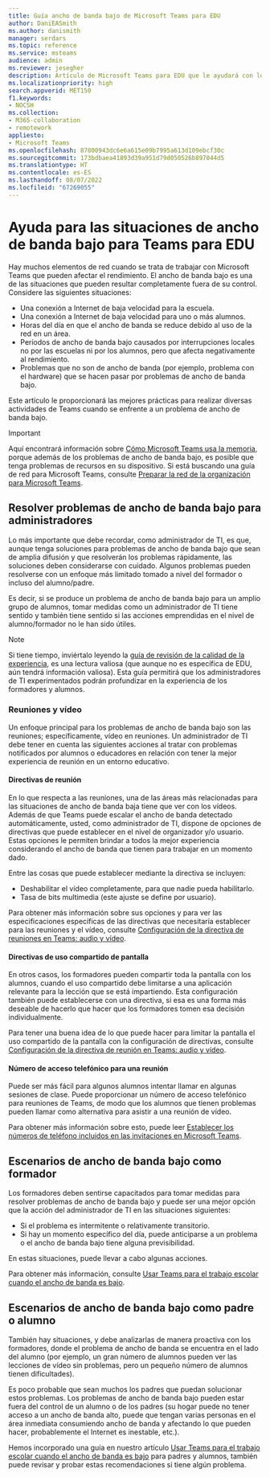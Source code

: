```yaml
---
title: Guía ancho de banda bajo de Microsoft Teams para EDU
author: DaniEASmith
ms.author: danismith
manager: serdars
ms.topic: reference
ms.service: msteams
audience: admin
ms.reviewer: jesegher
description: Artículo de Microsoft Teams para EDU que le ayudará con los problemas de reunión y vídeo relacionados con el ancho de banda bajo. Tanto si es un padre, un formador o un administrador de TI, tiene opciones para mejorar la experiencia con Teams.
ms.localizationpriority: high
search.appverid: MET150
f1.keywords:
- NOCSH
ms.collection:
- M365-collaboration
- remotework
appliesto:
- Microsoft Teams
ms.openlocfilehash: 87800943dc6e6a615e09b7995a613d109ebcf30c
ms.sourcegitcommit: 173bdbaea41893d39a951d79d050526b897044d5
ms.translationtype: HT
ms.contentlocale: es-ES
ms.lasthandoff: 08/07/2022
ms.locfileid: "67269055"
---
```

# <a name="help-for-low-bandwidth-situations-for-teams-for-edu"></a>Ayuda para las situaciones de ancho de banda bajo para Teams para EDU

Hay muchos elementos de red cuando se trata de trabajar con Microsoft Teams que pueden afectar el rendimiento. El ancho de banda bajo es una de las situaciones que pueden resultar completamente fuera de su control. Considere las siguientes situaciones:

- Una conexión a Internet de baja velocidad para la escuela.
- Una conexión a Internet de baja velocidad para uno o más alumnos.
- Horas del día en que el ancho de banda se reduce debido al uso de la red en un área.
- Períodos de ancho de banda bajo causados por interrupciones locales no por las escuelas ni por los alumnos, pero que afecta negativamente al rendimiento.
- Problemas que no son de ancho de banda (por ejemplo, problema con el hardware) que se hacen pasar por problemas de ancho de banda bajo.

Este artículo le proporcionará las mejores prácticas para realizar diversas actividades de Teams cuando se enfrente a un problema de ancho de banda bajo.

> [!IMPORTANT]
> Aquí encontrará información sobre [Cómo Microsoft Teams usa la memoria](teams-memory-usage-perf.md), porque además de los problemas de ancho de banda bajo, es posible que tenga problemas de recursos en su dispositivo. Si está buscando una guía de red para Microsoft Teams, consulte [Preparar la red de la organización para Microsoft Teams](prepare-network.md).

## <a name="resolving-low-bandwidth-issues-for-admins"></a>Resolver problemas de ancho de banda bajo para administradores

Lo más importante que debe recordar, como administrador de TI, es que, aunque tenga soluciones para problemas de ancho de banda bajo que sean de amplia difusión y que resolverán los problemas rápidamente, las soluciones deben considerarse con cuidado. Algunos problemas pueden resolverse con un enfoque más limitado tomado a nivel del formador o incluso del alumno/padre.

Es decir, si se produce un problema de ancho de banda bajo para un amplio grupo de alumnos, tomar medidas como un administrador de TI tiene sentido y también tiene sentido si las acciones emprendidas en el nivel de alumno/formador no le han sido útiles.

> [!NOTE]
> Si tiene tiempo, inviértalo leyendo la [guía de revisión de la calidad de la experiencia](quality-of-experience-review-guide.md), es una lectura valiosa (que aunque no es específica de EDU, aún tendrá información valiosa). Esta guía permitirá que los administradores de TI experimentados podrán profundizar en la experiencia de los formadores y alumnos.

### <a name="meetings-and-video"></a>Reuniones y vídeo

Un enfoque principal para los problemas de ancho de banda bajo son las reuniones; específicamente, vídeo en reuniones. Un administrador de TI debe tener en cuenta las siguientes acciones al tratar con problemas notificados por alumnos o educadores en relación con tener la mejor experiencia de reunión en un entorno educativo.

#### <a name="meeting-policies"></a>Directivas de reunión

En lo que respecta a las reuniones, una de las áreas más relacionadas para las situaciones de ancho de banda baja tiene que ver con los vídeos. Además de que Teams puede escalar el ancho de banda detectado automáticamente, usted, como administrador de TI, dispone de opciones de directivas que puede establecer en el nivel de organizador y/o usuario. Estas opciones le permiten brindar a todos la mejor experiencia considerando el ancho de banda que tienen para trabajar en un momento dado.

Entre las cosas que puede establecer mediante la directiva se incluyen:

- Deshabilitar el vídeo completamente, para que nadie pueda habilitarlo.
- Tasa de bits multimedia (este ajuste se define por usuario).

Para obtener más información sobre sus opciones y para ver las especificaciones específicas de las directivas que necesitaría establecer para las reuniones y el vídeo, consulte [Configuración de la directiva de reuniones en Teams: audio y vídeo](meeting-policies-audio-and-video.md).

#### <a name="screen-sharing-policies"></a>Directivas de uso compartido de pantalla

En otros casos, los formadores pueden compartir toda la pantalla con los alumnos, cuando el uso compartido debe limitarse a una aplicación relevante para la lección que se está impartiendo. Esta configuración también puede establecerse con una directiva, si esa es una forma más deseable de hacerlo que hacer que los formadores tomen esa decisión individualmente.

Para tener una buena idea de lo que puede hacer para limitar la pantalla el uso compartido de la pantalla con la configuración de directivas, consulte [Configuración de la directiva de reunión en Teams: audio y vídeo](meeting-policies-audio-and-video.md).

#### <a name="dial-in-number-for-meetings"></a>Número de acceso telefónico para una reunión

Puede ser más fácil para algunos alumnos intentar llamar en algunas sesiones de clase. Puede proporcionar un número de acceso telefónico para reuniones de Teams, de modo que los alumnos que tienen problemas pueden llamar como alternativa para asistir a una reunión de vídeo.

Para obtener más información sobre esto, puede leer [Establecer los números de teléfono incluidos en las invitaciones en Microsoft Teams](set-the-phone-numbers-included-on-invites-in-teams.md).

## <a name="low-bandwidth-scenarios-as-an-educator"></a>Escenarios de ancho de banda bajo como formador

Los formadores deben sentirse capacitados para tomar medidas para resolver problemas de ancho de banda bajo y puede ser una mejor opción que la acción del administrador de TI en las situaciones siguientes:

- Si el problema es intermitente o relativamente transitorio.
- Si hay un momento específico del día, puede anticiparse a un problema o el ancho de banda bajo tiene alguna previsibilidad.

En estas situaciones, puede llevar a cabo algunas acciones.

Para obtener más información, consulte [Usar Teams para el trabajo escolar cuando el ancho de banda es bajo](https://support.office.com/article/use-teams-for-schoolwork-when-bandwidth-is-low-5c5675f7-1b55-471a-9daa-ec1e6df38262).

## <a name="low-bandwidth-scenarios-as-a-parent-or-student"></a>Escenarios de ancho de banda bajo como padre o alumno

También hay situaciones, y debe analizarlas de manera proactiva con los formadores, donde el problema de ancho de banda se encuentra en el lado del alumno (por ejemplo, un gran número de alumnos pueden ver las lecciones de vídeo sin problemas, pero un pequeño número de alumnos tienen dificultades).

Es poco probable que sean muchos los padres que puedan solucionar estos problemas. Los problemas de ancho de banda bajo pueden estar fuera del control de un alumno o de los padres (su hogar puede no tener acceso a un ancho de banda alto, puede que tengan varias personas en el área inmediata consumiendo ancho de banda y afectando lo que pueden hacer, probablemente el Internet es inestable, etc.).

Hemos incorporado una guía en nuestro artículo [Usar Teams para el trabajo escolar cuando el ancho de banda es bajo](https://support.office.com/article/use-teams-for-schoolwork-when-bandwidth-is-low-5c5675f7-1b55-471a-9daa-ec1e6df38262) para padres y alumnos, también puede revisar y probar estas recomendaciones si tiene algún problema.
